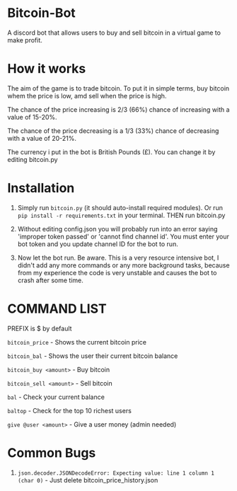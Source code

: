 # Bitcoin-Bot
A discord bot that allows users to buy and sell bitcoin in a virtual game to make profit.

# How it works

The aim of the game is to trade bitcoin. To put it in simple terms, buy bitcoin whem the price is low, amd sell when the price is high.

The chance of the price increasing is 2/3 (66%) chance of increasing with a value of 15-20%.

The chance of the price decreasing is a 1/3 (33%) chance of decreasing with a value of 20-21%.

The currency i put in the bot is British Pounds (£). You can change it by editing bitcoin.py

# Installation

1. Simply run `bitcoin.py` (it should auto-install required modules). Or run `pip install -r requirements.txt` in your terminal. THEN run bitcoin.py

2. Without editing config.json you will probably run into an error saying 'improper token passed' or 'cannot find channel id'. You must enter your bot token and you update channel ID for the bot to run.

3. Now let the bot run. Be aware. This is a very resource intensive bot, I didn't add any more commands or any more background tasks, because from my experience the code is very unstable and causes the bot to crash after some time.

# COMMAND LIST

PREFIX is $ by default

`bitcoin_price` - Shows the current bitcoin price

`bitcoin_bal` - Shows the user their current bitcoin balance

`bitcoin_buy <amount>` - Buy bitcoin

`bitcoin_sell <amount>` - Sell bitcoin

`bal` - Check your current balance

`baltop` - Check for the top 10 richest users

`give @user <amount>` - Give a user money (admin needed)

# Common Bugs

1. `json.decoder.JSONDecodeError: Expecting value: line 1 column 1 (char 0)` - Just delete bitcoin_price_history.json
